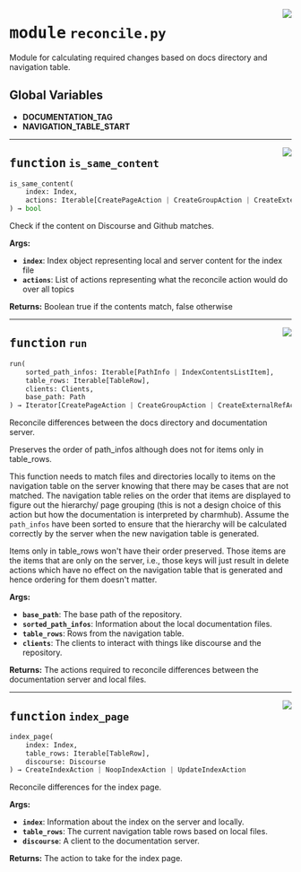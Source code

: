 <!-- markdownlint-disable -->

<a href="../src/reconcile.py#L0"><img align="right" style="float:right;" src="https://img.shields.io/badge/-source-cccccc?style=flat-square"></a>

# <kbd>module</kbd> `reconcile.py`
Module for calculating required changes based on docs directory and navigation table. 

**Global Variables**
---------------
- **DOCUMENTATION_TAG**
- **NAVIGATION_TABLE_START**

---

<a href="../src/reconcile.py#L282"><img align="right" style="float:right;" src="https://img.shields.io/badge/-source-cccccc?style=flat-square"></a>

## <kbd>function</kbd> `is_same_content`

```python
is_same_content(
    index: Index,
    actions: Iterable[CreatePageAction | CreateGroupAction | CreateExternalRefAction | NoopPageAction | NoopGroupAction | NoopExternalRefAction | UpdatePageAction | UpdateGroupAction | UpdateExternalRefAction | DeletePageAction | DeleteGroupAction | DeleteExternalRefAction]
) → bool
```

Check if the content on Discourse and Github matches. 



**Args:**
 
 - <b>`index`</b>:  Index object representing local and server content for the index file 
 - <b>`actions`</b>:  List of actions representing what the reconcile action would do over all topics 



**Returns:**
 Boolean true if the contents match, false otherwise 


---

<a href="../src/reconcile.py#L574"><img align="right" style="float:right;" src="https://img.shields.io/badge/-source-cccccc?style=flat-square"></a>

## <kbd>function</kbd> `run`

```python
run(
    sorted_path_infos: Iterable[PathInfo | IndexContentsListItem],
    table_rows: Iterable[TableRow],
    clients: Clients,
    base_path: Path
) → Iterator[CreatePageAction | CreateGroupAction | CreateExternalRefAction | NoopPageAction | NoopGroupAction | NoopExternalRefAction | UpdatePageAction | UpdateGroupAction | UpdateExternalRefAction | DeletePageAction | DeleteGroupAction | DeleteExternalRefAction]
```

Reconcile differences between the docs directory and documentation server. 

Preserves the order of path_infos although does not for items only in table_rows. 

This function needs to match files and directories locally to items on the navigation table on the server knowing that there may be cases that are not matched. The navigation table relies on the order that items are displayed to figure out the hierarchy/ page grouping (this is not a design choice of this action but how the documentation is interpreted by charmhub). Assume the `path_infos` have been sorted to ensure that the hierarchy will be calculated correctly by the server when the new navigation table is generated. 

Items only in table_rows won't have their order preserved. Those items are the items that are only on the server, i.e., those keys will just result in delete actions which have no effect on the navigation table that is generated and hence ordering for them doesn't matter. 



**Args:**
 
 - <b>`base_path`</b>:  The base path of the repository. 
 - <b>`sorted_path_infos`</b>:  Information about the local documentation files. 
 - <b>`table_rows`</b>:  Rows from the navigation table. 
 - <b>`clients`</b>:  The clients to interact with things like discourse and the repository. 



**Returns:**
 The actions required to reconcile differences between the documentation server and local files. 


---

<a href="../src/reconcile.py#L621"><img align="right" style="float:right;" src="https://img.shields.io/badge/-source-cccccc?style=flat-square"></a>

## <kbd>function</kbd> `index_page`

```python
index_page(
    index: Index,
    table_rows: Iterable[TableRow],
    discourse: Discourse
) → CreateIndexAction | NoopIndexAction | UpdateIndexAction
```

Reconcile differences for the index page. 



**Args:**
 
 - <b>`index`</b>:  Information about the index on the server and locally. 
 - <b>`table_rows`</b>:  The current navigation table rows based on local files. 
 - <b>`discourse`</b>:  A client to the documentation server. 



**Returns:**
 The action to take for the index page. 


